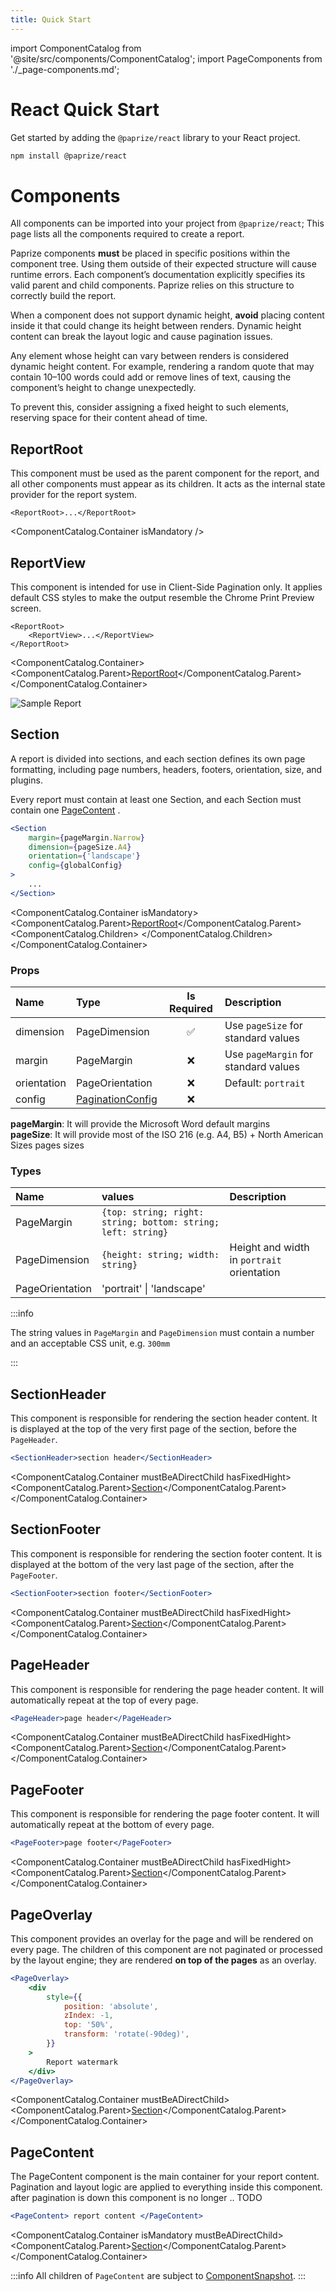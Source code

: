 ```yaml
---
title: Quick Start
---
```


import ComponentCatalog from '@site/src/components/ComponentCatalog';
import PageComponents from './\_page-components.md';

# React Quick Start

Get started by adding the `@paprize/react` library to your React project.

```bash
npm install @paprize/react
```

# Components

All components can be imported into your project from `@paprize/react`; This page lists all the components required to create a report.

Paprize components **must** be placed in specific positions within the component tree.
Using them outside of their expected structure will cause runtime errors.
Each component’s documentation explicitly specifies its valid parent and child components.
Paprize relies on this structure to correctly build the report.

When a component does not support dynamic height, **avoid** placing content inside it that could change its height between renders.
Dynamic height content can break the layout logic and cause pagination issues.

Any element whose height can vary between renders is considered dynamic height content.
For example, rendering a random quote that may contain 10–100 words could add or remove lines of text, causing the component’s height to change unexpectedly.

To prevent this, consider assigning a fixed height to such elements, reserving space for their content ahead of time.

## ReportRoot

This component must be used as the parent component for the report, and all other components must appear as its children. It acts as the internal state provider for the report system.

```
<ReportRoot>...</ReportRoot>
```

<ComponentCatalog.Container isMandatory />

## ReportView

This component is intended for use in Client-Side Pagination only. It applies default CSS styles to make the output resemble the Chrome Print Preview screen.

```
<ReportRoot>
    <ReportView>...</ReportView>
</ReportRoot>
```

<ComponentCatalog.Container>
<ComponentCatalog.Parent>[ReportRoot](#reportroot)</ComponentCatalog.Parent>
</ComponentCatalog.Container>

![Sample Report](/img/sample-report-1.png)

## Section

A report is divided into sections, and each section defines its own page formatting, including page numbers, headers, footers, orientation, size, and plugins.

Every report must contain at least one Section, and each Section must contain one [PageContent](#pagecontent)
.

```jsx
<Section
    margin={pageMargin.Narrow}
    dimension={pageSize.A4}
    orientation={'landscape'}
    config={globalConfig}
>
    ...
</Section>
```

<ComponentCatalog.Container isMandatory>
<ComponentCatalog.Parent>[ReportRoot](#reportroot)</ComponentCatalog.Parent>
<ComponentCatalog.Children>
<PageComponents />
</ComponentCatalog.Children>
</ComponentCatalog.Container>

### Props

| Name        | Type                                 | Is Required | Description                          |
| :---------- | :----------------------------------- | :---------: | :----------------------------------- |
| dimension   | PageDimension                        |     ✅      | Use `pageSize` for standard values   |
| margin      | PageMargin                           |     ❌      | Use `pageMargin` for standard values |
| orientation | PageOrientation                      |     ❌      | Default: `portrait`                  |
| config      | [PaginationConfig](../configuration) |     ❌      |                                      |

**pageMargin**: It will provide the Microsoft Word default margins  
**pageSize**: It will provide most of the ISO 216 (e.g. A4, B5) + North American Sizes pages sizes

### Types

| Name            | values                                                       | Description                                |
| :-------------- | :----------------------------------------------------------- | :----------------------------------------- |
| PageMargin      | `{top: string; right: string; bottom: string; left: string}` |
| PageDimension   | `{height: string; width: string}`                            | Height and width in `portrait` orientation |
| PageOrientation | 'portrait' \| 'landscape'                                    |                                            |

:::info

The string values in `PageMargin` and `PageDimension` must contain a number and an acceptable CSS unit, e.g. `300mm`

:::

## SectionHeader

This component is responsible for rendering the section header content. It is displayed at the top of the very first page of the section, before the `PageHeader`.

```jsx
<SectionHeader>section header</SectionHeader>
```

<ComponentCatalog.Container mustBeADirectChild hasFixedHight>
<ComponentCatalog.Parent>[Section](#section)</ComponentCatalog.Parent>
</ComponentCatalog.Container>

## SectionFooter

This component is responsible for rendering the section footer content. It is displayed at the bottom of the very last page of the section, after the `PageFooter`.

```jsx
<SectionFooter>section footer</SectionFooter>
```

<ComponentCatalog.Container mustBeADirectChild hasFixedHight>
<ComponentCatalog.Parent>[Section](#section)</ComponentCatalog.Parent>
</ComponentCatalog.Container>

## PageHeader

This component is responsible for rendering the page header content. It will automatically repeat at the top of every page.

```jsx
<PageHeader>page header</PageHeader>
```

<ComponentCatalog.Container mustBeADirectChild hasFixedHight>
<ComponentCatalog.Parent>[Section](#section)</ComponentCatalog.Parent>
</ComponentCatalog.Container>

## PageFooter

This component is responsible for rendering the page footer content. It will automatically repeat at the bottom of every page.

```jsx
<PageFooter>page footer</PageFooter>
```

<ComponentCatalog.Container mustBeADirectChild hasFixedHight>
<ComponentCatalog.Parent>[Section](#section)</ComponentCatalog.Parent>
</ComponentCatalog.Container>

## PageOverlay

This component provides an overlay for the page and will be rendered on every page. The children of this component are not paginated or processed by the layout engine; they are rendered **on top of the pages** as an overlay.

```jsx
<PageOverlay>
    <div
        style={{
            position: 'absolute',
            zIndex: -1,
            top: '50%',
            transform: 'rotate(-90deg)',
        }}
    >
        Report watermark
    </div>
</PageOverlay>
```

<ComponentCatalog.Container mustBeADirectChild>
<ComponentCatalog.Parent>[Section](#section)</ComponentCatalog.Parent>
</ComponentCatalog.Container>

## PageContent

The PageContent component is the main container for your report content. Pagination and layout logic are applied to everything inside this component. after pagination is down this component is no longer .. TODO

```jsx
<PageContent> report content </PageContent>
```

<ComponentCatalog.Container isMandatory mustBeADirectChild>
<ComponentCatalog.Parent>[Section](#section)</ComponentCatalog.Parent>
</ComponentCatalog.Container>

:::info
All children of `PageContent` are subject to [ComponentSnapshot](/02-React/04-component-snapshot.md).
:::
